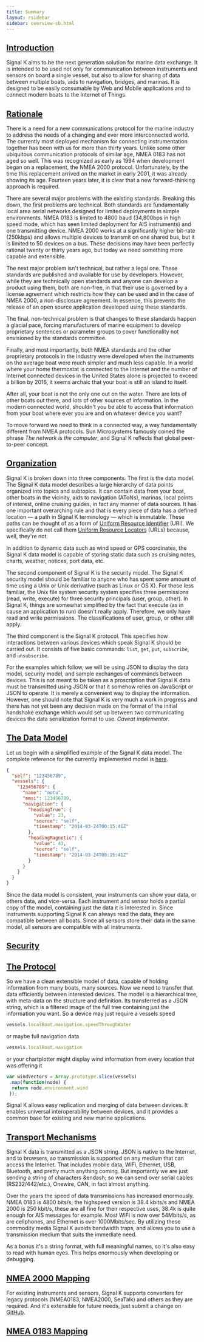 ```yaml
---
title: Summary
layout: rsidebar
sidebar: overview-sb.html
---
```

## [Introduction](#) <a id="introduction"></a>
Signal K aims to be the next generation solution for marine data exchange. It is intended to be used not only for
communication between instruments and sensors on board a single vessel, but also to allow for sharing of data between
multiple boats, aids to navigation, bridges, and marinas. It is designed to be easily consumable by Web and Mobile
applications and to connect modern boats to the Internet of Things.

## [Rationale](#) <a id="rationale"></a>
There is a need for a new communications protocol for the marine industry to address the needs of a changing and ever
more interconnected world. The currently most deployed mechanism for connecting instrumentation together has been with
us for more than thirty years. Unlike some other ubiquitous communication protocols of similar age, NMEA 0183 has not
aged so well. This was recognized as early as 1994 when development began on a replacement, the NMEA 2000 protocol.
Unfortunately, by the time this replacement arrived on the market in early 2001, it was already showing its age.
Fourteen years later, it is clear that a new forward-thinking approach is required.

There are several major problems with the existing standards. Breaking this down, the first problems are technical. Both
standards are fundamentally local area serial networks designed for limited deployments in simple environments.  NMEA
0183 is limited to 4800 baud (34,800bps in high speed mode, which has seen limited deployment for AIS instruments) and
one transmitting device. NMEA 2000 works at a significantly higher bit-rate (250kbps) and allows multiple devices to
transmit on one shared bus, but it is limited to 50 devices on a bus. These decisions may have been perfectly rational
twenty or thirty years ago, but today we need something more capable and extensible.

The next major problem isn't technical, but rather a legal one. These standards are published and available for use by
developers. However, while they are technically open standards and anyone can develop a product using them, both are
non-free, in that their use is governed by a license agreement which restricts how they can be used and in the case of
NMEA 2000, a non-disclosure agreement. In essence, this prevents the release of an open source application developed
using these standards.

The final, non-technical problem is that changes to these standards happen a glacial pace, forcing manufacturers of
marine equipment to develop proprietary sentences or parameter groups to cover functionality not envisioned by the
standards committee.

Finally, and most importantly, both NMEA standards and the other proprietary protocols in the industry were developed
when the instruments on the average boat were much simpler and much less capable. In a world where your home thermostat
is connected to the Internet and the number of Internet connected devices in the United States alone is projected to
exceed a billion by 2016, it seems archaic that your boat is still an island to itself.

After all, your boat is not the only one out on the water. There are lots of other boats out there, and lots of other
sources of information. In the modern connected world, shouldn't you be able to access that information from your boat
where ever you are and on whatever device you want?

To move forward we need to think in a connected way, a way fundamentally different from NMEA protocols. Sun Microsystems
famously coined the phrase _The network is the computer_, and Signal K reflects that global peer-to-peer concept.

## [Organization](#) <a id="organization"></a>
Signal K is broken down into three components. The first is the data model. The Signal K data model describes a large
hierarchy of data points organized into topics and subtopics. It can contain data from your boat, other boats in the
vicinity, aids to navigation (AToNs), marinas, local points of interest, online cruising guides, in fact any manner of
data sources. It has one important overarching rule and that is every piece of data has a defined location &mdash; a
path in Signal K terminology &mdash; which is immutable. These paths can be thought of as a form of [Uniform Resource
Identifier](http://en.wikipedia.org/wiki/Uniform_resource_identifier) (URI). We specifically do not call them [Uniform
Resource Locators](http://en.wikipedia.org/wiki/Uniform_resource_locator) (URLs) because, well, they're not.

In addition to dynamic data such as wind speed or GPS coordinates, the Signal K data model is capable of storing static
data such as cruising notes, charts, weather, notices, port data, etc.

The second component of Signal K is the security model. The Signal K security model should be familiar to anyone who has
spent some amount of time using a Unix or Unix derivative (such as Linux or OS X). For those less familiar, the Unix
file system security system specifies three permissions (read, write, execute) for three security principals (user,
group, other). In Signal K, things are somewhat simplified by the fact that execute (as in cause an application to run)
doesn't really apply. Therefore, we only have read and write permissions. The classifications of user, group, or other
still apply.

The third component is the Signal K protocol. This specifies how interactions between various devices which speak Signal
K should be carried out. It consists of five basic commands: `list`, `get`, `put`, `subscribe`, and `unsubscribe`.

For the examples which follow, we will be using JSON to display the data model, security model, and sample exchanges of
commands between devices. This is not meant to be taken as a proscription that Signal K data must be transmitted using
JSON or that it somehow relies on JavaScript or JSON to operate. It is merely a convenient way to display the
information. However, one should note that Signal K is very much a work in progress and there has not yet been any
decision made on the format of the initial handshake exchange which would set up between two communicating devices the
data serialization format to use.  _Caveat implementor_.

## [The Data Model](#) <a id="model"></a>
Let us begin with a simplified example of the Signal K data model. The complete reference for the currently implemented
model is [here](/specification/#schemas/signalk.json).

```json
{
  "self": "123456789",
  "vessels": {
    "123456789": {
      "name": "motu",
      "mmsi": 123456789,
      "navigation": {
        "headingTrue": {
          "value": 23,
          "source": "self",
          "timestamp": "2014-03-24T00:15:41Z"
        },
        "headingMagnetic": {
          "value": 43,
          "source": "self",
          "timestamp": "2014-03-24T00:15:41Z"
        }
      }
    }
  }
}
```

Since the data model is consistent, your instruments can show your data, or others data, and vice-versa. Each instrument
and sensor holds a partial copy of the model, containing just the data it is interested in. Since instruments supporting
Signal K can always read the data, they are compatible between all boats. Since all sensors store their data in the same
model, all sensors are compatible with all instruments.

## [Security](#) <a id="security"></a>

## [The Protocol](#) <a id="protocol"></a>
So we have a clean extensible model of data, capable of holding information from many boats, many sources. Now we need
to transfer that data efficiently between interested devices. The model is a hierarchical tree, with meta-data on the
structure and definition. Its transferred as a JSON string, which is a filtered image of the full tree containing just
the information you want. So a device may just require a vessels speed

```javascript
vessels.localBoat.navigation.speedThroughWater
```

or maybe full navigation data

```javascript
vessels.localBoat.navigation
```

or your chartplotter might display wind information from every location that was offering it

```javascript
var windVectors = Array.prototype.slice(vessels)
 .map(function(node) {
  return node.environment.wind
 });
```

Signal K allows easy replication and merging of data between devices. It enables universal interoperability between
devices, and it provides a common base for existing and new marine applications.

## [Transport Mechanisms](#) <a id="transport"></a>
Signal K data is transmitted as a JSON string. JSON is native to the Internet, and to browsers, so transmission is
supported on any medium that can access the Internet. That includes mobile data, WiFi, Ethernet, USB, Bluetooth, and
pretty much anything coming. But importantly we are just sending a string of characters &endash; so we can send over
serial cables (RS232/442/etc.), Onewire, CAN, in fact almost anything.

Over the years the speed of data transmissions has increased enormously.  NMEA 0183 is 4800 bits/s, the highspeed
version is 38.4 kbits/s and NMEA 2000 is 250 kbit/s, these are all fine for their respective uses, 38.4k is quite enough
for AIS messages for example. Most WiFi is now over 54Mbits/s, as are cellphones, and Ethernet is over 1000Mbits/sec. By
utilizing these commodity media Signal K avoids bandwidth traps, and allows you to use a transmission medium that suits
the immediate need.

As a bonus it's a string format, with full meaningful names, so it's also easy to read with human eyes. This helps
enormously when developing or debugging.

## [NMEA 2000 Mapping](#) <a id="nmea2000"></a>
For existing instruments and sensors, Signal K supports converters for legacy protocols (NMEA0183, NMEA2000, SeaTalk)
and others as they are required. And it's extensible for future needs, just submit a change on
[GitHub](https://github.com/signalk).

## [NMEA 0183 Mapping](#) <a id="nmea0183"></a>
